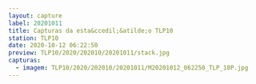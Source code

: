 ```yaml
---
layout: capture
label: 20201011
title: Capturas da esta&ccedil;&atilde;o TLP10
station: TLP10
date: 2020-10-12 06:22:50
preview: TLP10/2020/202010/20201011/stack.jpg
capturas:
  - imagem: TLP10/2020/202010/20201011/M20201012_062250_TLP_10P.jpg
---
```

